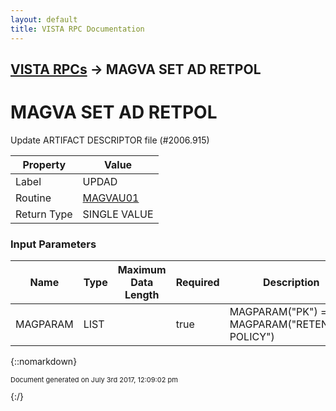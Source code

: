 ```yaml
---
layout: default
title: VISTA RPC Documentation
---
```


## [VISTA RPCs](TableOfContents) &#8594; MAGVA SET AD RETPOL
# MAGVA SET AD RETPOL

Update ARTIFACT DESCRIPTOR file (#2006.915)

Property | Value
--- | ---
Label | UPDAD
Routine | [MAGVAU01](http://code.osehra.org/dox/Routine_MAGVAU01_source.html)
Return Type | SINGLE VALUE


### Input Parameters

Name | Type | Maximum Data Length | Required | Description
--- | --- | --- | --- | ---
MAGPARAM | LIST |  | true |  MAGPARAM(&quot;PK&quot;) &#x3D; IEN  MAGPARAM(&quot;RETENTION POLICY&quot;)



{::nomarkdown} <br/><p style="font-size: 11px">Document generated on July 3rd 2017, 12:09:02 pm</p>{:/}